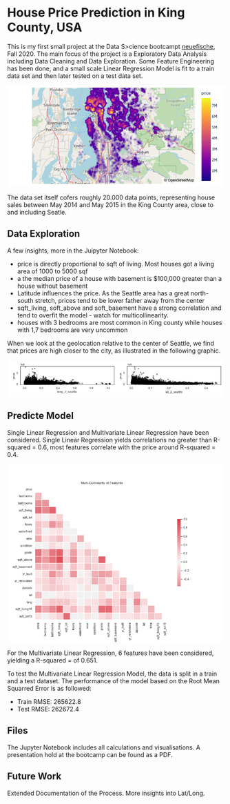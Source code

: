 # House Price Prediction in King County, USA

This is my first small project at the Data S>cience bootcampt [neuefische](neuefische.de), Fall 2020. The main focus of the project is a Exploratory Data Analysis including Data Cleaning and Data Exploration. Some Feature Engineering has been done, and a small scale Linear Regression Model is fit to a train data set and then later tested on a test data set. 

![Open Street Map](./fig/map_OSM.png)

The data set itself cofers roughly 20.000 data points, representing house sales between May 2014 and May 2015 in the King County area, close to and including Seatle. 



## Data Exploration

A few insights, more in the Juipyter Notebook: 

- price is directly proportional to sqft of living. Most  houses got a living area of 1000 to 5000 sqf
- a the median price of a house with basement is $100,000 greater than a house without basement
- Latitude influences the price. As the Seattle area has a great north-south stretch, prices tend to be lower father away from the center
- sqft_living, soft_above and soft_basement have a strong correlation and tend to overfit the model  - watch for multicollinearity. 
- houses with 3 bedrooms are most common in King county while houses with 1,7 bedrooms are very uncommon

When we look at the geolocation relative to the center of Seattle, we find that prices are high closer to the city, as illustrated in the following graphic. 

![geo_rel](./fig/geo_rel.png)





## Predicte Model

Single Linear Regression and Multivariate Linear Regression have been considered. Single Linear Regression yields correlations no greater than R-squared = 0.6, most features correlate with the price around R-squared = 0.4. 

![Correlation Heat Map](./fig/correlation_heatmap.png)



For the Multivariate Linear Regression, 6 features have been considered, yielding a R-squared = of 0.651. 

To test the Multivariate Linear Regression Model, the data is split in a train and a test dataset. The performance of the model based on the Root Mean Squarred Error is as followed: 

- Train RMSE: 265622.8
- Test RMSE: 262672.4

## Files


The Jupyter Notebook includes all calculations and visualisations. A presentation hold at the bootcamp can be found as a PDF. 



## Future Work

Extended Documentation of the Process. More insights into Lat/Long. 
